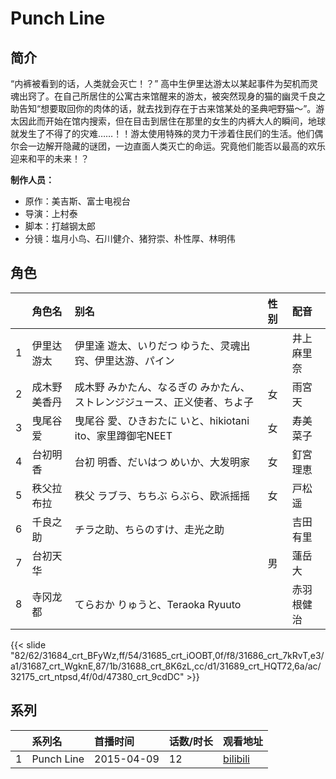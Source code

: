# Punch Line


## 简介

“内裤被看到的话，人类就会灭亡！？”
高中生伊里达游太以某起事件为契机而灵魂出窍了。在自己所居住的公寓古来馆醒来的游太，被突然现身的猫的幽灵千良之助告知“想要取回你的肉体的话，就去找到存在于古来馆某处的圣典吧野猫～”。游太因此而开始在馆内搜索，但在目击到居住在那里的女生的内裤大人的瞬间，地球就发生了不得了的灾难……！！游太使用特殊的灵力干涉着住民们的生活。他们偶尔会一边解开隐藏的谜团，一边直面人类灭亡的命运。究竟他们能否以最高的欢乐迎来和平的未来！？

**制作人员：**
- 原作：美吉斯、富士电视台
- 导演：上村泰
- 脚本：打越钢太郎
- 分镜：塩月小鸟、石川健介、猪狩崇、朴性厚、林明伟

## 角色

|     |   角色名   |   别名  | 性别 |  配音  |
|:--- |:------  |:----      |:---  |:--   |
| 1 | 伊里达游太 | 伊里達 遊太、いりだつ ゆうた、灵魂出窍、伊里达游、パイン |  | 井上麻里奈 |
| 2 | 成木野美香丹 | 成木野 みかたん、なるぎの みかたん、ストレンジジュース、正义使者、ちよ子 | 女 | 雨宮天 |
| 3 | 曳尾谷爱 | 曳尾谷 愛、ひきおたに いと、hikiotani ito、家里蹲御宅NEET | 女 | 寿美菜子 |
| 4 | 台初明香 | 台初 明香、だいはつ めいか、大发明家 | 女 | 釘宮理恵 |
| 5 | 秩父拉布拉 | 秩父 ラブラ、ちちぶ らぶら、欧派摇摇 | 女 | 戸松遥 |
| 6 | 千良之助 | チラ之助、ちらのすけ、走光之助 |  | 吉田有里 |
| 7 | 台初天华 |  | 男 | 蓮岳大 |
| 8 | 寺冈龙都 | てらおか りゅうと、Teraoka Ryuuto |  | 赤羽根健治 |

{{< slide "82/62/31684_crt_BFyWz,ff/54/31685_crt_iOOBT,0f/f8/31686_crt_7kRvT,e3/a1/31687_crt_WgknE,87/1b/31688_crt_8K6zL,cc/d1/31689_crt_HQT72,6a/ac/32175_crt_ntpsd,4f/0d/47380_crt_9cdDC" >}}

## 系列

|     |   系列名   |   首播时间  | 话数/时长  | 观看地址 |
|:---  |:------    |:----      |:---       |:---  |
| 1 | Punch Line | 2015-04-09 | 12 | [bilibili](https://www.bilibili.com/bangumi/play/ep63513)  |



